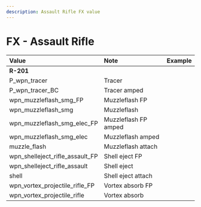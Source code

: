 ```yaml
---
description: Assault Rifle FX value
---
```


# FX - Assault Rifle

| Value | Note | Example |
| :--- | :--- | :--- |
| **R-201** |  |  |
| P\_wpn\_tracer | Tracer |  |
| P\_wpn\_tracer\_BC | Tracer amped |  |
| wpn\_muzzleflash\_smg\_FP | Muzzleflash FP |  |
| wpn\_muzzleflash\_smg | Muzzleflash |  |
| wpn\_muzzleflash\_smg\_elec\_FP | Muzzleflash FP amped |  |
| wpn\_muzzleflash\_smg\_elec | Muzzleflash amped |  |
| muzzle\_flash | Muzzleflash attach |  |
| wpn\_shelleject\_rifle\_assault\_FP | Shell eject FP |  |
| wpn\_shelleject\_rifle\_assault | Shell eject |  |
| shell | Shell eject attach |  |
| wpn\_vortex\_projectile\_rifle\_FP | Vortex absorb FP |  |
| wpn\_vortex\_projectile\_rifle | Vortex absorb |  |

